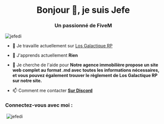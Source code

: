<h1 align="center">Bonjour 👋, je suis Jefe</h1>
<h3 align="center">Un passionné de FiveM</h3>

<p align="left"> <img src="https://komarev.com/ghpvc/?username=jefedi&label=Vues%20du%20profil&color=0e75b6&style=flat" alt="jefedi" /> </p>

- 🔭 Je travaille actuellement sur [Los Galactique RP](https://discord.gg/WKQmQPuXbF)

- 🌱 J'apprends actuellement **Rien**

- 🤝 Je cherche de l'aide pour **Notre agence immobilière propose un site web complet au format .md avec toutes les informations nécessaires, et vous pouvez également trouver le règlement de Los Galactique RP sur notre site.**

- 📫 Comment me contacter **[Sur Discord](https://discord.com/channels/@857899071242502144)**

<h3 align="left">Connectez-vous avec moi :</h3>
<p align="left">
</p>

<p>&nbsp;<img align="center" src="https://github-readme-stats.vercel.app/api?username=jefedi&show_icons=true&locale=fr" alt="jefedi" /></p>

